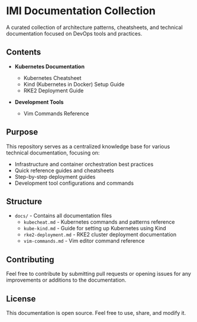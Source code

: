 # IMI Documentation Collection

A curated collection of architecture patterns, cheatsheets, and technical documentation focused on DevOps tools and practices.

## Contents

- **Kubernetes Documentation**
  - Kubernetes Cheatsheet
  - Kind (Kubernetes in Docker) Setup Guide
  - RKE2 Deployment Guide

- **Development Tools**
  - Vim Commands Reference

## Purpose

This repository serves as a centralized knowledge base for various technical documentation, focusing on:
- Infrastructure and container orchestration best practices
- Quick reference guides and cheatsheets
- Step-by-step deployment guides
- Development tool configurations and commands

## Structure

- `docs/` - Contains all documentation files
  - `kubecheat.md` - Kubernetes commands and patterns reference
  - `kube-kind.md` - Guide for setting up Kubernetes using Kind
  - `rke2-deployment.md` - RKE2 cluster deployment documentation
  - `vim-commands.md` - Vim editor command reference

## Contributing

Feel free to contribute by submitting pull requests or opening issues for any improvements or additions to the documentation.

## License

This documentation is open source. Feel free to use, share, and modify it.
